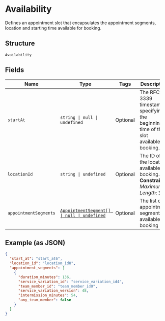 
# Availability

Defines an appointment slot that encapsulates the appointment segments, location and starting time available for booking.

## Structure

`Availability`

## Fields

| Name | Type | Tags | Description |
|  --- | --- | --- | --- |
| `startAt` | `string \| null \| undefined` | Optional | The RFC 3339 timestamp specifying the beginning time of the slot available for booking. |
| `locationId` | `string \| undefined` | Optional | The ID of the location available for booking.<br>**Constraints**: *Maximum Length*: `32` |
| `appointmentSegments` | [`AppointmentSegment[] \| null \| undefined`](../../doc/models/appointment-segment.md) | Optional | The list of appointment segments available for booking |

## Example (as JSON)

```json
{
  "start_at": "start_at6",
  "location_id": "location_id8",
  "appointment_segments": [
    {
      "duration_minutes": 136,
      "service_variation_id": "service_variation_id4",
      "team_member_id": "team_member_id0",
      "service_variation_version": 48,
      "intermission_minutes": 54,
      "any_team_member": false
    }
  ]
}
```

